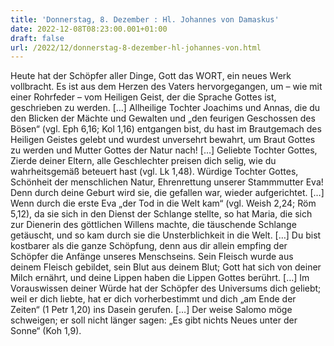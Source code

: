 ```yaml
---
title: 'Donnerstag, 8. Dezember : Hl. Johannes von Damaskus'
date: 2022-12-08T08:23:00.001+01:00
draft: false
url: /2022/12/donnerstag-8-dezember-hl-johannes-von.html
---
```


Heute hat der Schöpfer aller Dinge, Gott das WORT, ein neues Werk vollbracht. Es ist aus dem Herzen des Vaters hervorgegangen, um – wie mit einer Rohrfeder – vom Heiligen Geist, der die Sprache Gottes ist, geschrieben zu werden. \[…\] Allheilige Tochter Joachims und Annas, die du den Blicken der Mächte und Gewalten und „den feurigen Geschossen des Bösen“ (vgl. Eph 6,16; Kol 1,16) entgangen bist, du hast im Brautgemach des Heiligen Geistes gelebt und wurdest unversehrt bewahrt, um Braut Gottes zu werden und Mutter Gottes der Natur nach! \[…\] Geliebte Tochter Gottes, Zierde deiner Eltern, alle Geschlechter preisen dich selig, wie du wahrheitsgemäß beteuert hast (vgl. Lk 1,48). Würdige Tochter Gottes, Schönheit der menschlichen Natur, Ehrenrettung unserer Stammmutter Eva! Denn durch deine Geburt wird sie, die gefallen war, wieder aufgerichtet. \[…\] Wenn durch die erste Eva „der Tod in die Welt kam“ (vgl. Weish 2,24; Röm 5,12), da sie sich in den Dienst der Schlange stellte, so hat Maria, die sich zur Dienerin des göttlichen Willens machte, die täuschende Schlange getäuscht, und so kam durch sie die Unsterblichkeit in die Welt. \[…\] Du bist kostbarer als die ganze Schöpfung, denn aus dir allein empfing der Schöpfer die Anfänge unseres Menschseins. Sein Fleisch wurde aus deinem Fleisch gebildet, sein Blut aus deinem Blut; Gott hat sich von deiner Milch ernährt, und deine Lippen haben die Lippen Gottes berührt. \[…\] Im Vorauswissen deiner Würde hat der Schöpfer des Universums dich geliebt; weil er dich liebte, hat er dich vorherbestimmt und dich „am Ende der Zeiten“ (1 Petr 1,20) ins Dasein gerufen. \[…\] Der weise Salomo möge schweigen; er soll nicht länger sagen: „Es gibt nichts Neues unter der Sonne“ (Koh 1,9).